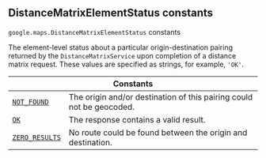 
<h2 id="DistanceMatrixElementStatus">DistanceMatrixElementStatus constants</h2>
<p>
<code><span itemprop="path">google.maps</span>.<span itemprop="name">DistanceMatrixElementStatus</span></code>
constants
</p>
<p>The element-level status about a particular origin-destination pairing returned by the <code>DistanceMatrixService</code> upon completion of a distance matrix request. These values are specified as strings, for example, <code>'OK'</code>.</p>
<div class="devsite-table-wrapper"><table class="constants responsive" summary="DistanceMatrixElementStatus constants">
<thead>
<tr><th colspan="2">Constants</th>
</tr></thead>
<tbody>
<tr id="DistanceMatrixElementStatus.NOT_FOUND">
<td itemprop="property"><code><a class="secret-link" href="#DistanceMatrixElementStatus.NOT_FOUND"><span>NOT_FOUND</span></a></code></td>
<td>The origin and/or destination of this pairing could not be geocoded.</td>
</tr>
<tr id="DistanceMatrixElementStatus.OK">
<td itemprop="property"><code><a class="secret-link" href="#DistanceMatrixElementStatus.OK"><span>OK</span></a></code></td>
<td>The response contains a valid result.</td>
</tr>
<tr id="DistanceMatrixElementStatus.ZERO_RESULTS">
<td itemprop="property"><code><a class="secret-link" href="#DistanceMatrixElementStatus.ZERO_RESULTS"><span>ZERO_RESULTS</span></a></code></td>
<td>No route could be found between the origin and destination.</td>
</tr>
</tbody>
</table></div>
